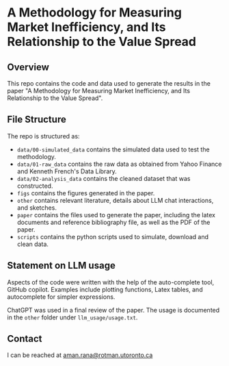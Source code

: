 # A Methodology for Measuring Market Inefficiency, and Its Relationship to the Value Spread

## Overview

This repo contains the code and data used to generate the results in the paper "A Methodology for Measuring Market Inefficiency, and Its Relationship to the Value Spread".

## File Structure

The repo is structured as:
-   `data/00-simulated_data` contains the simulated data used to test the methodology.
-   `data/01-raw_data` contains the raw data as obtained from Yahoo Finance and Kenneth French's Data Library.
-   `data/02-analysis_data` contains the cleaned dataset that was constructed.
-   `figs` contains the figures generated in the paper.
-   `other` contains relevant literature, details about LLM chat interactions, and sketches.
-   `paper` contains the files used to generate the paper, including the latex documents and reference bibliography file, as well as the PDF of the paper.
-   `scripts` contains the python scripts used to simulate, download and clean data.


## Statement on LLM usage

Aspects of the code were written with the help of the auto-complete tool, GitHub copilot. Examples include plotting functions, Latex tables, and autocomplete for simpler expressions.

ChatGPT was used in a final review of the paper. The usage is documented in the `other` folder under `llm_usage/usage.txt`.

## Contact
I can be reached at aman.rana@rotman.utoronto.ca